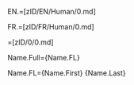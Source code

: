EN.=[zID/EN/Human/0.md]

FR.=[zID/FR/Human/0.md]

=[zID/0/0.md]

Name.Full={Name.FL}

Name.FL={Name.First} {Name.Last}
